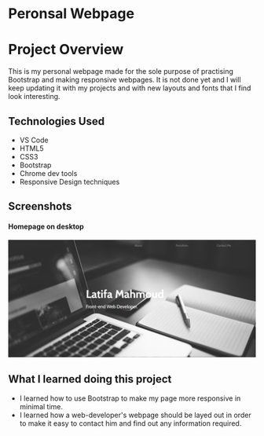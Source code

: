 # Peronsal Webpage
Project Overview
============ 
This is my personal webpage made for the sole purpose of practising Bootstrap and making responsive webpages.
It is not done yet and I will keep updating it with my projects and with new layouts and fonts that I find look interesting.

Technologies Used
--------------
- VS Code
- HTML5
- CSS3
- Bootstrap
- Chrome dev tools
- Responsive Design techniques


Screenshots
--------------
#### Homepage on desktop
![The Homepage on desktop](/showcase/mine.png)
 
What I learned doing this project
--------------

- I learned how to use Bootstrap to make my page more responsive in minimal time.
- I learned how a web-developer's webpage should be layed out in order to make it easy to contact him and find out any information required.

